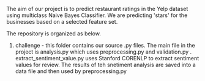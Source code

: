 The aim of our project is to predict restaurant ratings in the Yelp dataset using multiclass Naive Bayes Classifier. We are predicting 'stars' for the businesses based on a selected feature set.

The repository is organized as below.
1. challenge - this folder contains our source .py files. The main file in the project is analysis.py which uses preprocessing.py and validation.py . extract_sentiment_value.py uses Stanford CORENLP to extract sentiment values for review. The results of teh snetiment analysis are saved into a data file and then used by preprocessing.py
